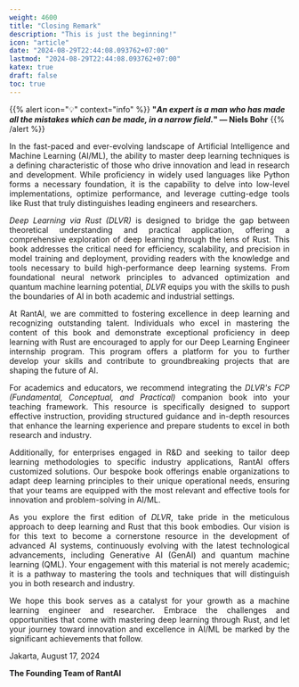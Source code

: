 ```yaml
---
weight: 4600
title: "Closing Remark"
description: "This is just the beginning!"
icon: "article"
date: "2024-08-29T22:44:08.093762+07:00"
lastmod: "2024-08-29T22:44:08.093762+07:00"
katex: true
draft: false
toc: true
---
```

{{% alert icon="💡" context="info" %}}
<strong>"<em>An expert is a man who has made all the mistakes which can be made, in a narrow field.</em>" — Niels Bohr</strong>
{{% /alert %}}

<p style="text-align: justify;">
In the fast-paced and ever-evolving landscape of Artificial Intelligence and Machine Learning (AI/ML), the ability to master deep learning techniques is a defining characteristic of those who drive innovation and lead in research and development. While proficiency in widely used languages like Python forms a necessary foundation, it is the capability to delve into low-level implementations, optimize performance, and leverage cutting-edge tools like Rust that truly distinguishes leading engineers and researchers.
</p>

<p style="text-align: justify;">
<em>Deep Learning via Rust (DLVR)</em> is designed to bridge the gap between theoretical understanding and practical application, offering a comprehensive exploration of deep learning through the lens of Rust. This book addresses the critical need for efficiency, scalability, and precision in model training and deployment, providing readers with the knowledge and tools necessary to build high-performance deep learning systems. From foundational neural network principles to advanced optimization and quantum machine learning potential, <em>DLVR</em> equips you with the skills to push the boundaries of AI in both academic and industrial settings.
</p>

<p style="text-align: justify;">
At RantAI, we are committed to fostering excellence in deep learning and recognizing outstanding talent. Individuals who excel in mastering the content of this book and demonstrate exceptional proficiency in deep learning with Rust are encouraged to apply for our Deep Learning Engineer internship program. This program offers a platform for you to further develop your skills and contribute to groundbreaking projects that are shaping the future of AI.
</p>

<p style="text-align: justify;">
For academics and educators, we recommend integrating the <em>DLVR's FCP (Fundamental, Conceptual, and Practical)</em> companion book into your teaching framework. This resource is specifically designed to support effective instruction, providing structured guidance and in-depth resources that enhance the learning experience and prepare students to excel in both research and industry.
</p>

<p style="text-align: justify;">
Additionally, for enterprises engaged in R&D and seeking to tailor deep learning methodologies to specific industry applications, RantAI offers customized solutions. Our bespoke book offerings enable organizations to adapt deep learning principles to their unique operational needs, ensuring that your teams are equipped with the most relevant and effective tools for innovation and problem-solving in AI/ML.
</p>

<p style="text-align: justify;">
As you explore the first edition of <em>DLVR</em>, take pride in the meticulous approach to deep learning and Rust that this book embodies. Our vision is for this text to become a cornerstone resource in the development of advanced AI systems, continuously evolving with the latest technological advancements, including Generative AI (GenAI) and quantum machine learning (QML). Your engagement with this material is not merely academic; it is a pathway to mastering the tools and techniques that will distinguish you in both research and industry.
</p>

<p style="text-align: justify;">
We hope this book serves as a catalyst for your growth as a machine learning engineer and researcher. Embrace the challenges and opportunities that come with mastering deep learning through Rust, and let your journey toward innovation and excellence in AI/ML be marked by the significant achievements that follow.
</p>

<p style="text-align: justify;">
Jakarta, August 17, 2024
</p>

<p style="text-align: justify;">
<strong>The Founding Team of RantAI</strong>
</p>
